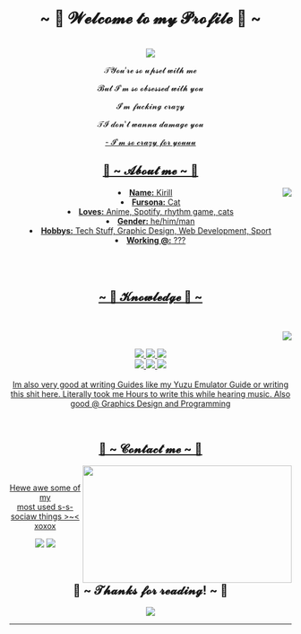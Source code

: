 <body>
  <center>
<h1 align="center">~ 💖 𝓦𝓮𝓵𝓬𝓸𝓶𝓮 𝓽𝓸 𝓶𝔂 𝓟𝓻𝓸𝓯𝓲𝓵𝓮 💖 ~</h1>
<br>
<div align="center">
<!-- <a href="https://discord.com/users/202740603790819328" > -->
  <a href="https://egirl.ing/" >
   <img src="https://lanyard.kyrie25.dev/api/912030506047123616?showBanner=animated&waveColor=transparent&waveSpotifyColor=transparent&bannerFilter=brightness(0.8)%20blur(2px)&gradient=7E37F9-B48EF7-E568C4&imgStyle=square>"/>
  </a>
    <br>
  <p>𝒯𝓨𝓸𝓾′𝓻𝓮 𝓼𝓸 𝓾𝓹𝓼𝓮𝓽 𝔀𝓲𝓽𝓱 𝓶𝓮</p>
  <p>𝓑𝓾𝓽 𝓘'𝓶 𝓼𝓸 𝓸𝓫𝓼𝓮𝓼𝓼𝓮𝓭 𝔀𝓲𝓽𝓱 𝔂𝓸𝓾</p>
  <p>𝓘′𝓶 𝓯𝓾𝓬𝓴𝓲𝓷𝓰 𝓬𝓻𝓪𝔃𝔂</p>
<p>𝒯𝓘 𝓭𝓸𝓷'𝓽 𝔀𝓪𝓷𝓷𝓪 𝓭𝓪𝓶𝓪𝓰𝓮 𝔂𝓸𝓾</p>
<p><a href="https://www.youtube.com/watch?v=iRZEQoMk3B0">- 𝓘'𝓶 𝓼𝓸 𝓬𝓻𝓪𝔃𝔂 𝓯𝓸𝓻 𝔂𝓸𝓾𝓾𝓾 </3 </a><p>
  
</div>
    <div align="center">
<!-- <img src="https://i.imgur.com/jx17oHT.gif"> -->
      </div>
<div>
<h2 align="center"> 🦊 ~ 𝓐𝓫𝓸𝓾𝓽 𝓶𝓮 ~ 🦊 </h2>
  <div align="center">
<img src="https://64.media.tumblr.com/e1f1c97123ae217eb731500e502e0083/tumblr_n9dxcikmIU1qc9zfzo7_r1_250.gif" align="right">
  </div>
<li>
 <b>Name:</b> Kirill</li>
<li>
<b>Fursona:</b> Cat
</li>
<li>
<b>Loves:</b> Anime, Spotify, rhythm game, cats
</li>
<li>
<b>Gender:</b> he/him/man
</li>
<li>
<b>Hobbys:</b> Tech Stuff, Graphic Design, Web Development, Sport
</li>
<li>
<b>Working @:</b> ???
</li>
<br><br><br>
</div>
<div>
<h2 align="center">            ~ 📇 𝓚𝓷𝓸𝔀𝓵𝓮𝓭𝓰𝓮 📇 ~</h2>
 <br>
<p>
  <div align="center">
<img src="https://i.pinimg.com/originals/8d/4b/77/8d4b77c44b7a68c0fd609411e2c0ec3c.gif" align="right">
  </div>
</div>
<div>
  <br>
<p align="center"><img src="https://img.shields.io/badge/adobe%20photoshop%20-%2331A8FF.svg?&style=for-the-badge&logo=adobe%20photoshop&logoColor=white"/> 
  <img src="https://img.shields.io/badge/html5%20-%23E34F26.svg?&style=for-the-badge&logo=html5&logoColor=white"/> <img src="https://img.shields.io/badge/css3%20-%231572B6.svg?&style=for-the-badge&logo=css3&logoColor=white"/><br>
<img src="https://img.shields.io/badge/javascript%20-%23323330.svg?&style=for-the-badge&logo=javascript&logoColor=%23F7DF1E"/> <img src="https://img.shields.io/badge/node.js%20-%2343853D.svg?&style=for-the-badge&logo=node.js&logoColor=white"/>
<img src="https://img.shields.io/badge/git%20-%23F05033.svg?&style=for-the-badge&logo=git&logoColor=white"/> <br><br>
Im also very good at writing Guides like my Yuzu Emulator Guide or writing this shit here. Literally took me Hours to write this while hearing music. Also good @ Graphics Design and Programming
</p>
<br>
<h2 align="center">           📝 ~ 𝓒𝓸𝓷𝓽𝓪𝓬𝓽 𝓶𝓮 ~ 📝</h2>
  <div align="center">
<img src="https://i.imgur.com/KXx0cCx.gif" align="right" width="373.5px" height="208.5px">
  </div>
<br>
<p align="center">Hewe awe some of my <br>
most used s-s-sociaw things >~< xoxox</p>
<p align="center"><a href="https://twitter.com/PoolPartyAkali" target="_blank"><img src="https://img.shields.io/badge/PwoolPwatyAkwali%20-%231DA1F2.svg?&style=for-the-badge&logo=Twitter&logoColor=white"/></a> <a href="https://discord.me/cozythighs" target="_blank"><img src="https://img.shields.io/badge/CowzyThwighs%20-%237289DA.svg?&style=for-the-badge&logo=discord&logoColor=white"/></a></p>
</div>
<br>
<div>
<h2 align="center">💖 ~ 𝓣𝓱𝓪𝓷𝓴𝓼 𝓯𝓸𝓻 𝓻𝓮𝓪𝓭𝓲𝓷𝓰! ~ 💖</h2>
<div align="center">
<img src="https://i.imgur.com/tzYKRfd.gif">
</div>
<hr>
</div>
</div>
    </center>
</body>
